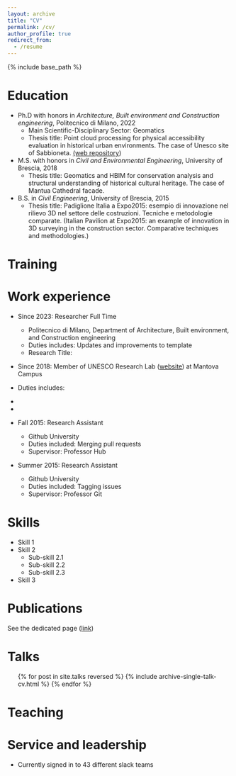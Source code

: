 ```yaml
---
layout: archive
title: "CV"
permalink: /cv/
author_profile: true
redirect_from:
  - /resume
---
```


{% include base_path %}

Education
======
* Ph.D with honors in *Architecture, Built environment and Construction engineering*, Politecnico di Milano, 2022
  * Main Scientific-Disciplinary Sector: Geomatics 
  * Thesis title: Point cloud processing for physical accessibility evaluation in historical urban environments. The case of Unesco site of Sabbioneta. [(web repository](https://www.politesi.polimi.it/handle/10589/192194))
* M.S. with honors in *Civil and Environmental Engineering*, University of Brescia, 2018
  * Thesis title: Geomatics and HBIM for conservation analysis and structural understanding of historical cultural heritage. The case of Mantua Cathedral facade.
* B.S. in *Civil Engineering*, University of Brescia, 2015
  * Thesis title: Padiglione Italia a Expo2015: esempio di innovazione nel rilievo 3D nel settore delle costruzioni. Tecniche e metodologie comparate. (Italian Pavilion at Expo2015: an example of innovation in 3D surveying in the construction sector. Comparative techniques and methodologies.)

Training
======


Work experience
======
* Since 2023: Researcher Full Time
  * Politecnico di Milano, Department of Architecture, Built environment, and Construction engineering
  * Duties includes: Updates and improvements to template
  * Research Title: 

* Since 2018: Member of UNESCO Research Lab ([website](https://www.unescolab.mantova.polimi.it/)) at Mantova Campus
* Duties includes: 
*
*
* Fall 2015: Research Assistant
  * Github University
  * Duties included: Merging pull requests
  * Supervisor: Professor Hub

* Summer 2015: Research Assistant
  * Github University
  * Duties included: Tagging issues
  * Supervisor: Professor Git
  
Skills
======
* Skill 1
* Skill 2
  * Sub-skill 2.1
  * Sub-skill 2.2
  * Sub-skill 2.3
* Skill 3

Publications
======
  See the dedicated page ([link](publications.md))
  
Talks
======
  <ul>{% for post in site.talks reversed %}
    {% include archive-single-talk-cv.html  %}
  {% endfor %}</ul>
  
Teaching
======

  
Service and leadership
======
* Currently signed in to 43 different slack teams
